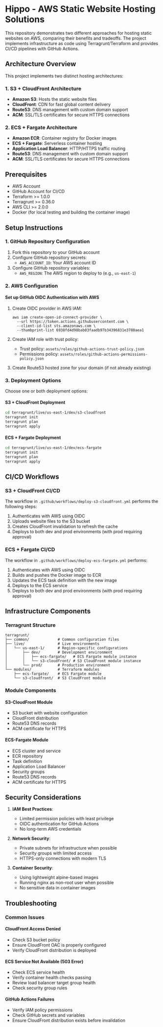 # Hippo - AWS Static Website Hosting Solutions

This repository demonstrates two different approaches for hosting static websites on AWS, comparing their benefits and tradeoffs. The project implements infrastructure as code using Terragrunt/Terraform and provides CI/CD pipelines with GitHub Actions.

## Architecture Overview

This project implements two distinct hosting architectures:

### 1. S3 + CloudFront Architecture
- **Amazon S3**: Hosts the static website files
- **CloudFront**: CDN for fast global content delivery
- **Route53**: DNS management with custom domain support
- **ACM**: SSL/TLS certificates for secure HTTPS connections

### 2. ECS + Fargate Architecture
- **Amazon ECR**: Container registry for Docker images
- **ECS + Fargate**: Serverless container hosting
- **Application Load Balancer**: HTTP/HTTPS traffic routing
- **Route53**: DNS management with custom domain support
- **ACM**: SSL/TLS certificates for secure HTTPS connections

## Prerequisites

- AWS Account
- GitHub Account for CI/CD
- Terraform >= 1.0.0
- Terragrunt >= 0.36.0
- AWS CLI >= 2.0.0
- Docker (for local testing and building the container image)

## Setup Instructions

### 1. GitHub Repository Configuration

1. Fork this repository to your GitHub account
2. Configure GitHub repository secrets:
   - `AWS_ACCOUNT_ID`: Your AWS account ID
3. Configure GitHub repository variables:
   - `AWS_REGION`: The AWS region to deploy to (e.g., `us-east-1`)

### 2. AWS Configuration

#### Set up GitHub OIDC Authentication with AWS

1. Create OIDC provider in AWS IAM:
   ```
   aws iam create-open-id-connect-provider \
     --url https://token.actions.githubusercontent.com \
     --client-id-list sts.amazonaws.com \
     --thumbprint-list 6938fd4d98bab03faadb97b34396831e3780aea1
   ```

2. Create IAM role with trust policy:
   - Trust policy: `assets/roles/github-actions-trust-policy.json`
   - Permissions policy: `assets/roles/github-actions-permissions-policy.json`

3. Create Route53 hosted zone for your domain (if not already existing)

### 3. Deployment Options

Choose one or both deployment options:

#### S3 + CloudFront Deployment
```bash
cd terragrunt/live/us-east-1/dev/s3-cloudfront
terragrunt init
terragrunt plan
terragrunt apply
```

#### ECS + Fargate Deployment
```bash
cd terragrunt/live/us-east-1/dev/ecs-fargate
terragrunt init
terragrunt plan
terragrunt apply
```

## CI/CD Workflows

### S3 + CloudFront CI/CD
The workflow in `.github/workflows/deploy-s3-cloudfront.yml` performs the following steps:
1. Authenticates with AWS using OIDC
2. Uploads website files to the S3 bucket
3. Creates CloudFront invalidation to refresh the cache
4. Deploys to both dev and prod environments (with prod requiring approval)

### ECS + Fargate CI/CD
The workflow in `.github/workflows/deploy-ecs-fargate.yml` performs:
1. Authenticates with AWS using OIDC
2. Builds and pushes the Docker image to ECR
3. Updates the ECS task definition with the new image
4. Deploys to the ECS service
5. Deploys to both dev and prod environments (with prod requiring approval)

## Infrastructure Components

### Terragrunt Structure
```
terragrunt/
├── common/             # Common configuration files
├── live/               # Live environments
│   └── us-east-1/      # Region-specific configurations
│       ├── dev/        # Development environment
│       │   ├── ecs-fargate/   # ECS Fargate module instance
│       │   └── s3-cloudfront/ # S3 CloudFront module instance
│       └── prod/       # Production environment
└── modules/            # Terraform modules
    ├── ecs-fargate/    # ECS Fargate module
    └── s3-cloudfront/  # S3 CloudFront module
```

### Module Components

#### S3-CloudFront Module
- S3 bucket with website configuration
- CloudFront distribution
- Route53 DNS records
- ACM certificate for HTTPS

#### ECS-Fargate Module
- ECS cluster and service
- ECR repository
- Task definition
- Application Load Balancer
- Security groups
- Route53 DNS records
- ACM certificate for HTTPS

## Security Considerations

1. **IAM Best Practices**:
   - Limited permission policies with least privilege
   - OIDC authentication for GitHub Actions
   - No long-term AWS credentials

2. **Network Security**:
   - Private subnets for infrastructure when possible
   - Security groups with limited access
   - HTTPS-only connections with modern TLS

3. **Container Security**:
   - Using lightweight alpine-based images
   - Running nginx as non-root user when possible
   - No sensitive data in container images

## Troubleshooting

### Common Issues

#### CloudFront Access Denied
- Check S3 bucket policy
- Ensure CloudFront OAC is properly configured
- Verify CloudFront distribution is deployed

#### ECS Service Not Available (503 Error)
- Check ECS service health
- Verify container health checks passing
- Review load balancer target group health
- Check security group rules

#### GitHub Actions Failures
- Verify IAM policy permissions
- Check GitHub secrets and variables
- Ensure CloudFront distribution exists before invalidation
